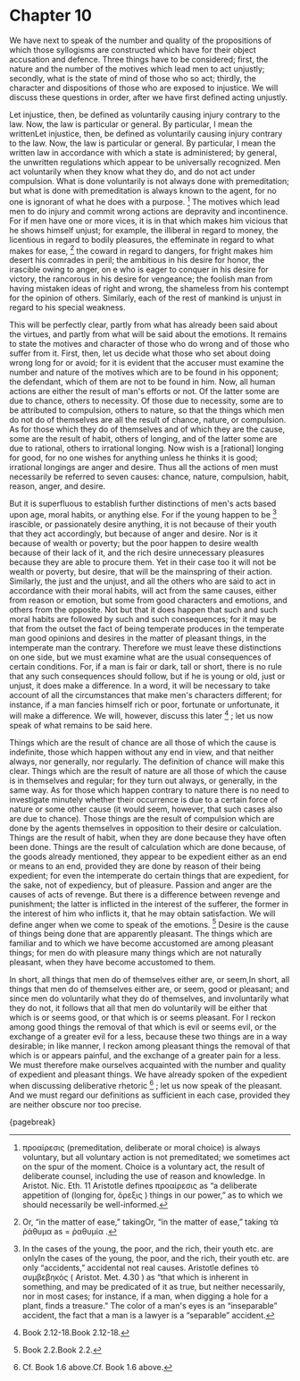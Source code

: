 # Chapter 10

We have next to speak of the number and quality of the propositions of which those syllogisms are constructed which have for their object accusation
and defence. Three things have to be considered; first, the nature and the number of the motives which lead men to act unjustly; secondly, what is
the state of mind of those who so act; thirdly, the character and dispositions of those who are exposed to injustice. We will discuss these
questions in order, after we have first defined acting unjustly.

Let injustice, then, be defined as voluntarily causing injury contrary to the
law. Now, the law is particular or general. By particular, I mean the writtenLet injustice, then, be defined as voluntarily causing injury contrary
to the law. Now, the law is particular or general. By particular, I mean the written law in accordance with which a state is administered; by
general, the unwritten regulations which appear to be universally recognized. Men act voluntarily when they know what they do, and do not act under
compulsion. What is done voluntarily is not always done with premeditation; but what is done with premeditation is always known to the agent, for no
one is ignorant of what he does with a purpose. [^^9_1] The motives which lead men to do injury and commit wrong actions are depravity and
incontinence. For if men have one or more vices, it is in that which makes him vicious that he shows himself unjust; for example, the illiberal in
regard to money, the licentious in regard to bodily pleasures, the effeminate in regard to what makes for ease, [^^9_2] the coward in regard to
dangers, for fright makes him desert his comrades in peril; the ambitious in his desire for honor, the irascible owing to anger, on e who is eager
to conquer in his desire for victory, the rancorous in his desire for vengeance; the foolish man from having mistaken ideas of right and wrong, the
shameless from his contempt for the opinion of others. Similarly, each of the rest of mankind is unjust in regard to his special weakness.

This will be perfectly clear, partly from what has already been said about the virtues, and partly from what will be said about the emotions. It
remains to state the motives and character of those who do wrong and of those who suffer from it. First, then, let us decide what those who set
about doing wrong long for or avoid; for it is evident that the accuser must examine the number and nature of the motives which are to be found in
his opponent; the defendant, which of them are not to be found in him. Now, all human actions are either the result of man's efforts or not. Of the
latter some are due to chance, others to necessity. Of those due to necessity, some are to be attributed to compulsion, others to nature, so that
the things which men do not do of themselves are all the result of chance, nature, or compulsion. As for those which they do of themselves and of
which they are the cause, some are the result of habit, others of longing, and of the latter some are due to rational, others to irrational longing.
Now wish is a [rational] longing for good, for no one wishes for anything unless he thinks it is good; irrational longings are anger and desire.
Thus all the actions of men must necessarily be referred to seven causes: chance, nature, compulsion, habit, reason, anger, and desire.

But it is superfluous to establish further distinctions of men's acts based upon age, moral habits, or anything else. For if the young happen to
be [^^9_3] irascible, or passionately desire anything, it is not because of their youth that they act accordingly, but because of anger and desire.
Nor is it because of wealth or poverty; but the poor happen to desire wealth because of their lack of it, and the rich desire unnecessary pleasures
because they are able to procure them. Yet in their case too it will not be wealth or poverty, but desire, that will be the mainspring of their
action. Similarly, the just and the unjust, and all the others who are said to act in accordance with their moral habits, will act from the same
causes, either from reason or emotion, but some from good characters and emotions, and others from the opposite. Not but that it does happen that
such and such moral habits are followed by such and such consequences; for it may be that from the outset the fact of being temperate produces in
the temperate man good opinions and desires in the matter of pleasant things, in the intemperate man the contrary. Therefore we must leave these
distinctions on one side, but we must examine what are the usual consequences of certain conditions. For, if a man is fair or dark, tall or short,
there is no rule that any such consequences should follow, but if he is young or old, just or unjust, it does make a difference. In a word, it will
be necessary to take account of all the circumstances that make men's characters different; for instance, if a man fancies himself rich or poor,
fortunate or unfortunate, it will make a difference. We will, however, discuss this later [^^9_4] ; let us now speak of what remains to be said
here.

Things which are the result of chance are all those of which the cause is indefinite, those which happen without any end in view, and that neither
always, nor generally, nor regularly. The definition of chance will make this clear. Things which are the result of nature are all those of which
the cause is in themselves and regular; for they turn out always, or generally, in the same way. As for those which happen contrary to nature there
is no need to investigate minutely whether their occurrence is due to a certain force of nature or some other cause (it would seem, however, that
such cases also are due to chance). Those things are the result of compulsion which are done by the agents themselves in opposition to their desire
or calculation. Things are the result of habit, when they are done because they have often been done. Things are the result of calculation which are
done because, of the goods already mentioned, they appear to be expedient either as an end or means to an end, provided they are done by reason of
their being expedient; for even the intemperate do certain things that are expedient, for the sake, not of expediency, but of pleasure. Passion and
anger are the causes of acts of revenge. But there is a difference between revenge and punishment; the latter is inflicted in the interest of the
sufferer, the former in the interest of him who inflicts it, that he may obtain satisfaction. We will define anger when we come to speak of the
emotions. [^^9_5] Desire is the cause of things being done that are apparently pleasant. The things which are familiar and to which we have become
accustomed are among pleasant things; for men do with pleasure many things which are not naturally pleasant, when they have become accustomed to
them.

In short, all things that men do of themselves either are, or seem,In short, all things that men do of themselves either are, or seem, good or
pleasant; and since men do voluntarily what they do of themselves, and involuntarily what they do not, it follows that all that men do voluntarily
will be either that which is or seems good, or that which is or seems pleasant. For I reckon among good things the removal of that which is evil or
seems evil, or the exchange of a greater evil for a less, because these two things are in a way desirable; in like manner, I reckon among pleasant
things the removal of that which is or appears painful, and the exchange of a greater pain for a less. We must therefore make ourselves acquainted
with the number and quality of expedient and pleasant things. We have already spoken of the expedient when discussing deliberative
rhetoric [^^9_6] ; let us now speak of the pleasant. And we must regard our definitions as sufficient in each case, provided they are neither
obscure nor too precise.

{pagebreak}

[^^9_1]: προαίρεσις (premeditation, deliberate or moral choice) is always voluntary, but all voluntary action is not premeditated; we sometimes act
on the spur of the moment. Choice is a voluntary act, the result of deliberate counsel, including the use of reason and knowledge. In Aristot. Nic.
Eth. 11 Aristotle defines προαίρεσις as “a deliberate appetition of (longing for, ὄρεξις ) things in our power,” as to which we should necessarily
be well-informed.

[^^9_2]: Or, “in the matter of ease,” takingOr, “in the matter of ease,” taking τὰ ῥάθυμα as = ῥαθυμία .

[^^9_3]: In the cases of the young, the poor, and the rich, their youth etc. are onlyIn the cases of the young, the poor, and the rich, their youth
etc. are only “accidents,” accidental not real causes. Aristotle defines τὸ συμβεβηκός ( Aristot. Met. 4.30 ) as “that which is inherent in
something, and may be predicated of it as true, but neither necessarily, nor in most cases; for instance, if a man, when digging a hole for a plant,
finds a treasure.” The color of a man's eyes is an “inseparable” accident, the fact that a man is a lawyer is a “separabIe” accident.

[^^9_4]: Book 2.12-18.Book 2.12-18.

[^^9_5]: Book 2.2.Book 2.2.

[^^9_6]: Cf. Book 1.6 above.Cf. Book 1.6 above. 


